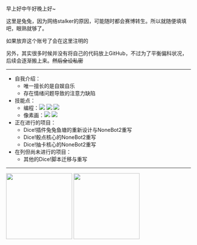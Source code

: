 早上好中午好晚上好~

这里是兔兔，因为网络stalker的原因，可能随时都会赛博转生。所以就随便填填吧，眼熟就够了。

如果放弃这个账号了会在这里注明的

另外，其实很多时候并没有将自己的代码放上GitHub，不过为了平衡偏科状况，后续会逐渐搬上来。~~然后全设私密~~

----

- 自我介绍：
  - 唯一擅长的是自娱自乐
  - 存在情绪问题导致的注意力缺陷
- 技能点：
  - 编程：![](https://img.shields.io/badge/-Python-blue) ![](https://img.shields.io/badge/-Lua-yellow) ![](https://img.shields.io/badge/-C-red)
  - 像素画：![](https://img.shields.io/badge/-Dotpict-ff69b4) ![](https://img.shields.io/badge/-Aseprite-eeeeee)
- 正在进行的项目：
  - Dice!插件兔兔鱼塘的重新设计与NoneBot2重写
  - Dice!骰点核心的NoneBot2重写
  - Dice!抽卡核心的NoneBot2重写
- 在列但尚未进行的项目：
  - 其他的Dice!脚本迁移与重写

----

<img src="https://github-readme-stats.vercel.app/api/top-langs/?username=LilyBlack0930&layout=compact" height="180"/> <img src="https://github-readme-stats.vercel.app/api?username=LilyBlack0930&show_icons=true&count_private=true" height="180"/>

